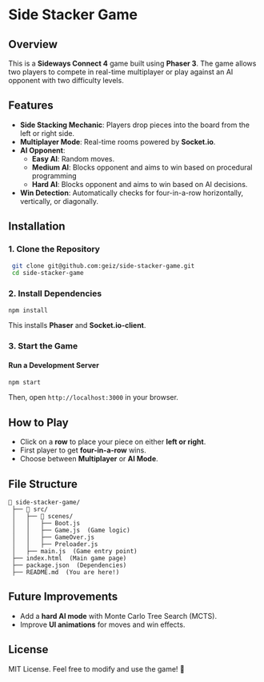 # Side Stacker Game

## Overview
This is a **Sideways Connect 4** game built using **Phaser 3**. The game allows two players to compete in real-time multiplayer or play against an AI opponent with two difficulty levels.

## Features
- **Side Stacking Mechanic**: Players drop pieces into the board from the left or right side.
- **Multiplayer Mode**: Real-time rooms powered by **Socket.io**.
- **AI Opponent**:
  - **Easy AI**: Random moves.
  - **Medium AI**: Blocks opponent and aims to win based on procedural programming
  - **Hard AI**: Blocks opponent and aims to win based on AI decisions.
- **Win Detection**: Automatically checks for four-in-a-row horizontally, vertically, or diagonally.

## Installation

### 1. Clone the Repository
```sh
 git clone git@github.com:geiz/side-stacker-game.git
 cd side-stacker-game
```

### 2. Install Dependencies
```sh
npm install
```
This installs **Phaser** and **Socket.io-client**.

### 3. Start the Game
#### Run a Development Server
```sh
npm start
```
Then, open `http://localhost:3000` in your browser.

## How to Play
- Click on a **row** to place your piece on either **left or right**.
- First player to get **four-in-a-row** wins.
- Choose between **Multiplayer** or **AI Mode**.

## File Structure
```
📂 side-stacker-game/
 ├── 📂 src/
 │   ├── 📂 scenes/
 │   │   ├── Boot.js
 │   │   ├── Game.js  (Game logic)
 │   │   ├── GameOver.js
 │   │   ├── Preloader.js
 │   ├── main.js  (Game entry point)
 ├── index.html  (Main game page)
 ├── package.json  (Dependencies)
 ├── README.md  (You are here!)
```

## Future Improvements
- Add a **hard AI mode** with Monte Carlo Tree Search (MCTS).
- Improve **UI animations** for moves and win effects.

## License
MIT License. Feel free to modify and use the game! 🚀

